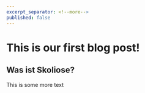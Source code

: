 ```yaml
---
excerpt_separator: <!--more-->
published: false
---
```


# This is our first blog post!

## Was ist Skoliose?
<!--more-->

This is some more text
